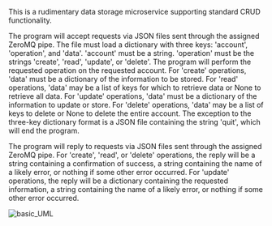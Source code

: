 This is a rudimentary data storage microservice supporting standard CRUD functionality.

The program will accept requests via JSON files sent through the assigned ZeroMQ pipe. The file must load a dictionary with three keys: 'account', 'operation', and 'data'. 'account' must be a string. 'operation' must be the strings 'create', 'read', 'update', or 'delete'. The program will perform the requested operation on the requested account. For 'create' operations, 'data' must be a dictionary of the information to be stored. For 'read' operations, 'data' may be a list of keys for which to retrieve data or None to retrieve all data. For 'update' operations, 'data' must be a dictionary of the information to update or store. For 'delete' operations, 'data' may be a list of keys to delete or None to delete the entire account. The exception to the three-key dictionary format is a JSON file containing the string 'quit', which will end the program.

The program will reply to requests via JSON files sent through the assigned ZeroMQ pipe. For 'create', 'read', or 'delete' operations, the reply will be a string containing a confirmation of success, a string containing the name of a likely error, or nothing if some other error occurred. For 'update' operations, the reply will be a dictionary containing the requested information, a string containing the name of a likely error, or nothing if some other error occurred.



![basic_UML](https://github.com/IanBubier/cs_360_assignment_8/assets/137921511/35ad18bf-35a9-4639-865e-150f9e0a733a)
